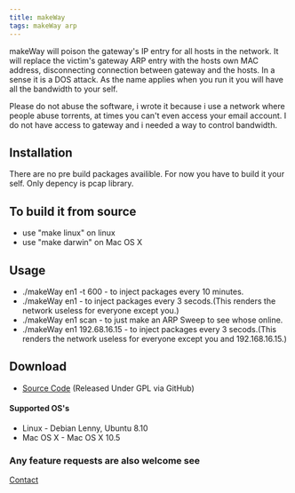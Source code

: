 ```yaml
---
title: makeWay
tags: makeWay arp
---
```


makeWay will poison the gateway's IP entry for all hosts in the
network. It will replace the victim's gateway ARP entry with the hosts
own MAC address, disconnecting connection between gateway and the hosts.
In a sense it is a DOS attack. As the name applies when you run it you
will have all the bandwidth to your self.
 
Please do not abuse the software, i wrote it because i use a network
where people abuse torrents, at times you can't even access your email
account. I do not have access to gateway and i needed a way to control
bandwidth.
 
## Installation
 
There are no pre build packages availible. For now you have to build it
your self. Only depency is pcap library.
 
## To build it from source
 - use "make linux" on linux
 - use "make darwin" on Mac OS X
 
## Usage
 
 - ./makeWay en1 -t 600 - to inject packages every 10
   minutes.
 - ./makeWay en1 - to inject packages every 3
   secods.(This renders the network useless for everyone except you.)
 - ./makeWay en1 scan - to just make an ARP Sweep to see whose online.
 - ./makeWay en1 192.68.16.15 - to inject packages every 3
   secods.(This renders the network useless for everyone except you and 192.168.16.15.)
 
## Download
 
 - [Source Code](http://github.com/nakkaya/makeWay/tree/master) (Released Under GPL via GitHub)
 
#### Supported OS's
 - Linux - Debian Lenny, Ubuntu 8.10
 - Mac OS X - Mac OS X 10.5
 
### Any feature requests are also welcome see 

[Contact](/contact.markdown)
